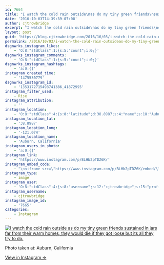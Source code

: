 ```yaml
---
id: 7664
title: "I watch the cold rain outside\nas do my tiny green friends\nsustained in jars\nfar from their warm homes,\nthey would die if they got loose\nbut its all they try to do."
date: '2016-10-03T14:39:39-07:00'
author: cjtrowbridge
excerpt: "I watch the cold rain outside\nas do my tiny green friends\nsustained in jars\nfar from their warm homes,\nthey would die if they got loose\nbut its all they try to do."
layout: post
guid: 'https://blog.cjtrowbridge.com/2016/10/03/i-watch-the-cold-rain-outsideas-do-my-tiny-green-friendssustained-in-jarsfar-from-their-warm-homesthey-would-die-if-they-got-loosebut-its-all-they-try-to-do/'
permalink: /2016/10/03/i-watch-the-cold-rain-outsideas-do-my-tiny-green-friendssustained-in-jarsfar-from-their-warm-homesthey-would-die-if-they-got-loosebut-its-all-they-try-to-do/
dsgnwrks_instagram_likes:
    - 'O:8:"stdClass":1:{s:5:"count";i:0;}'
dsgnwrks_instagram_comments:
    - 'O:8:"stdClass":1:{s:5:"count";i:0;}'
dsgnwrks_instagram_hashtags:
    - 'a:0:{}'
instagram_created_time:
    - '1475530779'
dsgnwrks_instagram_id:
    - '1353172715498741386_41872995'
instagram_filter_used:
    - Rise
instagram_attribution:
    - ''
instagram_location:
    - 'O:8:"stdClass":4:{s:8:"latitude";d:38.8987;s:4:"name";s:18:"Auburn, California";s:9:"longitude";d:-121.074;s:2:"id";i:218405825;}'
instagram_location_lat:
    - '38.8987'
instagram_location_long:
    - '-121.074'
instagram_location_name:
    - 'Auburn, California'
instagram_users_in_photo:
    - 'a:0:{}'
instagram_link:
    - 'https://www.instagram.com/p/BLHb2pTDZ6K/'
instagram_embed_code:
    - "\n<iframe src=\"https://www.instagram.com/p/BLHb2pTDZ6K/embed/\" width=\"612\" height=\"710\" frameborder=\"0\" scrolling=\"no\" allowtransparency=\"true\" class=\"insta-image-embed\"></iframe>\n"
instagram_type:
    - image
instagram_user:
    - 'O:8:"stdClass":4:{s:8:"username";s:12:"cjtrowbridge";s:15:"profile_picture";s:96:"https://scontent.cdninstagram.com/t51.2885-19/s150x150/13724650_1188772791164794_142557231_a.jpg";s:2:"id";s:8:"41872995";s:9:"full_name";s:13:"CJ Trowbridge";}'
instagram_username:
    - cjtrowbridge
instagram_image_id:
    - '7665'
categories:
    - Instagram
---
```


[![I watch the cold rain outside
as do my tiny green friends
sustained in jars
far from their warm homes,
they would die if they got loose
but its all they try to do.](https://blog.cjtrowbridge.com/wp-content/uploads/2016/10/1475530779-1-1.jpg)](https://www.instagram.com/p/BLHb2pTDZ6K/)

Photo taken at: Auburn, California

[View in Instagram ⇒](https://www.instagram.com/p/BLHb2pTDZ6K/)